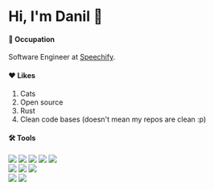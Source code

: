 # Hi, I'm Danil 👋

#### 📖 **Occupation**
Software Engineer at [Speechify](https://speechify.com/).

#### ❤️ **Likes**
1. Cats
2. Open source
3. Rust
4. Clean code bases (doesn't mean my repos are clean :p)

#### 🛠️ **Tools**

![](http://img.shields.io/badge/-JavaScript-white?logo=javascript&style=flat&logoColor=black&color=F7DF1E)
![](http://img.shields.io/badge/-TypeScript-white?logo=typescript&style=flat&logoColor=white&color=3178C6)
![](http://img.shields.io/badge/-Rust-white?logo=rust&style=flat&logoColor=white&color=000000)
![](http://img.shields.io/badge/-Go-white?logo=go&style=flat&logoColor=white&color=00ADD8)
![](http://img.shields.io/badge/-PHP-white?logo=php&style=flat&logoColor=white&color=777BB4)
<br>
![](http://img.shields.io/badge/-React-white?logo=react&style=flat&logoColor=black&color=61DAFB)
![](http://img.shields.io/badge/-React%20Native-white?logo=react&style=flat&logoColor=black&color=61DAFB)
![](http://img.shields.io/badge/-Next.js-white?logo=next.js&style=flat&logoColor=white&color=000000)
<br>
![](http://img.shields.io/badge/-PostgreSQL-white?logo=postgresql&style=flat&logoColor=white&color=4169E1)
![](http://img.shields.io/badge/-Docker-white?logo=docker&style=flat&logoColor=white&color=2496ED)


<!--
**danilhendras/danilhendras** is a ✨ _special_ ✨ repository because its `README.md` (this file) appears on your GitHub profile.

Here are some ideas to get you started:

- 🔭 I’m currently working on ...
- 🌱 I’m currently learning ...
- 👯 I’m looking to collaborate on ...
- 🤔 I’m looking for help with ...
- 💬 Ask me about ...
- 📫 How to reach me: ...
- 😄 Pronouns: ...
- ⚡ Fun fact: ...
-->
